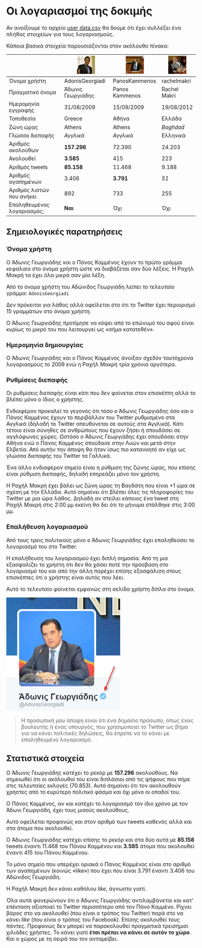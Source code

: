 # Οι λογαριασμοί της δοκιμής

Αν ανοίξουμε το αρχείο 
[user data.csv](https://github.com/Protonotarios/get-tweets/blob/version02/docs/%CE%A0%CE%B1%CF%81%CE%AC%CE%B4%CE%B5%CE%B9%CE%B3%CE%BC%CE%B1/user%20data.csv)
θα δούμε ότι έχει συλλέξει ένα πλήθος στοιχείων για τους λογαριασμούς.

Κάποια βασικά στοιχεία παρουσιάζονται στον ακόλουθο πίνακα:

|                     | ![](AdonisGeorgiadi.jpg) | ![](PanosKammenos.jpg) | ![](rachelmakri.jpg) |
| ------------------- | ------------------------ | ---------------------- | -------------------- |
| Όνομα χρήστη        | AdonisGeorgiadi          | PanosKammenos          | rachelmakri          |
| Πραγματικό όνομα    | Άδωνις Γεωργιάδης        | Panos Kammenos         | Rachel Makri         |
| Ημερομηνία εγγραφής | 31/08/2009               | 15/09/2009             | 19/08/2012           |
| Τοποθεσία           | Greece                   | Αθήνα                  | Ελλάδα               |
| Ζώνη ώρας           | Athens                   | Athens                 | *Baghdad*            |
| Γλώσσα διεπαφής     | *Αγγλικά*                | *Αγγλικά*              | Ελληνικά             |
| Αριθμός ακολούθων   | **157.296**              | 72.390                 | 24.203               |
| Ακολουθεί           | **3.585**                | 415                    | 223                  |
| Αριθμός tweets      | **85.158**               | 11.468                 | 9.188                |
| Αριθμός αγαπημένων  | 3.406                    | **3.791**              | *51*                 |
| Αριθμός λιστών που ανήκει | 892                | 733                    | 255                  |
| Επαληθευμένος λογαριασμός; | **Ναι**           | Όχι                    | Όχι                  |

## Σημειολογικές παρατηρήσεις

### Όνομα χρήστη

Ο Άδωνις Γεωργιάδης και ο Πάνος Καμμένος έχουν το πρώτο γράμμα κεφαλαίο στο όνομα 
χρήστη ώστε να διαβάζεται σαν δύο λέξεις. Η Ραχήλ Μακρή τα έχει όλα μικρά σαν μία λέξη.

Από το όνομα χρήστη του Αδώνιδος Γεωργιάδη λείπει το τελευταίο γράμμα: `AdonisGeorgiadi`

Δεν πρόκειται για λάθος αλλά οφείλεται στο ότι το Twitter έχει περιορισμό 15 
γραμμάτων στο όνομα χρήστη.

Ο Άδωνις Γεωργιάδης προτίμησε να κόψει από το επώνυμό του αφού είναι κυρίως το 
μικρό του που λειτουργεί ως «σήμα κατατεθέν».

### Ημερομηνία δημιουργίας

Ο Άδωνις Γεωργιάδης και ο Πάνος Καμμένος άνοιξαν σχεδόν ταυτόχρονα λογαριασμούς
το 2009 ενώ η Ραχήλ Μακρή τρία χρόνια αργότερα.

### Ρυθμίσεις διεπαφής

Οι ρυθμίσεις διεπαφής είναι κάτι που δεν φαίνεται στον επισκέπτη αλλά το βλέπει
μόνο ο ίδιος ο χρήστης.

Ενδιαφέρον προκαλεί το γεγονός ότι τόσο ο Άδωνις Γεωργιάδης όσο και ο Πάνος Καμμένος
έχουν το περιβάλλον του Twitter ρυθμισμένο στα Αγγλικά (δηλαδή το Twitter 
απευθύνεται σε αυτούς στα Αγγλικά). Κάτι τέτοιο είναι σύνηθες σε ανθρώπους
που έχουν ζήσει ή σπουδάσει σε αγγλόφωνες χώρες. Ωστόσο ο Άδωνις Γεωργιάδης
έχει σπουδάσει στην Αθήνα ενώ ο Πάνος Καμμένος σπούδασε στην Λυών και μετά στην Ελβετία.
Από αυτήν την άποψη θα ήταν ίσως πιο κατανοητό αν είχε ως γλώσσα διεπαφής του
Twitter τα Γαλλικά.

Ένα άλλο ενδιαφέρον σημείο είναι η ρύθμιση της ζώνης ώρας, που επίσης είναι 
ρύθμιση διεπαφής, δηλαδή επηρεάζει μόνο τον χρήστη. 

Η Ραχήλ Μακρή έχει βάλει ως ζώνη ώρας τη Βαγδάτη που είναι +1 ώρα σε σχέση με
την Ελλάδα. Αυτό σημαίνει ότι βλέπει όλες τις πληροφορίες του Twitter με μια ώρα
λάθος. Δηλαδή αν στείλει κάποιος ένα tweet στη Ραχήλ Μακρή στις 2:00 μμ 
εκείνη θα δει ότι το μήνυμα στάλθηκε στις 3:00 μμ.

### Επαλήθευση λογαριασμού

Από τους τρεις πολιτικούς μόνο ο Άδωνις Γεωργιάδης έχει επαληθεύσει το λογαριασμό
του στο Twitter.

Η επαλήθευση του λογαριασμού έχει διπλή σημασία. Από τη μια εξασφαλίζει το χρήστη
ότι δεν θα χάσει ποτέ την πρόσβαση στο λογαριασμό του και από την άλλη
παρέχει επίσης εξασφάλιση στους επισκέπτες ότι ο χρήστης είναι αυτός που λέει.

Αυτό το τελευταίο φαίνεται εμφανώς στη σελίδα χρήστη δίπλα στο όνομα.

![στιγμιότυπο οθόνης από το Twitter](Άδωνις-Γεωργιάδης-επαλήθευση.png)

> Η προσωπική μου άποψη είναι ότι ένα δημόσιο πρόσωπο, όπως ένας βουλευτής ή ένας υπουργός,
που χρησιμοποιεί το Twitter ως βήμα για να κάνει πολιτικές δηλώσεις, θα έπρεπε να
το κάνει με επαληθευμένο λογαριασμό.

## Στατιστικά στοιχεία

Ο Άδωνις Γεωργιάδης κατέχει το ρεκόρ με **157.296** ακολούθους. Να σημειωθεί
ότι οι ακόλουθοί του είναι διπλάσιοι από τις ψήφους που πήρε στις τελευταίες 
εκλογές (70.853). Αυτό σημαίνει ότι τον ακολουθούν χρήστες από το ευρύτερο πολιτικό
φάσμα και όχι μόνο οι οπαδοί του.

Ο Πάνος Καμμένος, αν και κατέχει το λογαριασμό τον ίδιο χρόνο με τον Άδωνι Γεωργιάδη,
έχει τους μισούς ακολούθους.

Αυτό οφείλεται προφανώς και στον αριθμό των tweets καθενός αλλά και στα άτομα που ακολουθεί.

Ο Άδωνις Γεωργιάδης κατέχει επίσης το ρεκόρ και στα δύο αυτά με **85.158** 
tweets έναντι 11.468 του Πάνου Καμμένου και **3.585** άτομα που ακολουθεί
έναντι 415 του Πάνου Καμμένου. 

Το μόνο σημείο που υπερέχει οριακά ο Πάνος Καμμένος είναι στο αριθμό των αγαπημένων
(κοινώς «like») που έχει που είναι 3.791 έναντι 3.406 του Αδώνιδος Γεωργιάδη.

Η Ραχήλ Μακρή δεν κάνει καθόλου *like*, άγνωστο γιατί.

Όλα αυτά φανερώνουν ότι ο Άδωνις Γεωργιάδης αντιλαμβάνεται και κατ' επέκταση 
αξιοποιεί το Twitter περισσότερο από τον Πάνο Καμμένο. Ρίχνει βάρος στο να 
*ακολουθεί* (που είναι ο τρόπος του Twitter) παρά στο να κάνει *like* (που είναι
ο τρόπος του Facebook). Επίσης ακολουθεί τους πάντες. Προφανώς δεν μπορεί
να παρακολουθεί πραγματικά τρεισήμισι χιλιάδες χρήστες. Το κάνει γιατί **έτσι
πρέπει να κάνει σε αυτόν το χώρο**. Και ο χώρος με τη σειρά του τον ανταμείβει.
